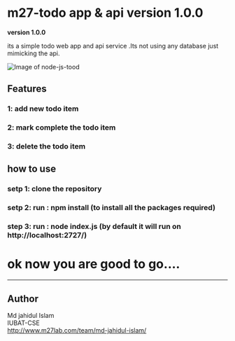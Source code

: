 # m27-todo app & api version 1.0.0 

**version 1.0.0**

its a simple todo web app and api service .Its not using any database just mimicking the api.

![Image of node-js-tood](https://github.com/milon27/node-js-todo/blob/master/screenshot.png)

## Features

### 1: add new todo item
### 2: mark complete the todo item
### 3: delete the todo item


## how to use

### setp 1: clone the repository 
### setp 2: run : npm install (to install all the packages required)
### step 3: run : node index.js (by default it will run on http://localhost:2727/)


# ok now you are good to go....

---
## Author
Md jahidul Islam\
IUBAT-CSE\
http://www.m27lab.com/team/md-jahidul-islam/
